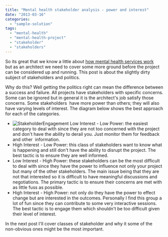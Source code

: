 ```yaml
---
title: "Mental health stakeholder analysis - power and interest"
date: "2013-03-16"
categories: 
  - "sample-solution"
tags: 
  - "mental-health"
  - "mental-health-project"
  - "stakeholder"
  - "stakeholders"
---
```


So its great that we know a little about [how mental health services work](http://snape.me/2013/03/09/mental-healthcare-workflow/ "Mental Healthcare Workflow") but as an architect we need to cover some more ground before the project can be considered up and running. This post is about the slightly dirty subject of stakeholders and politics.

Why do this? Well getting the politics right can mean the difference between a success and failure. All projects have stakeholders with specific concerns. Some can be ignored but in general it is the architect's job satisfy those concerns. Some stakeholders  have more power than others; they will also have varying levels of interest. The diagram below shows the best approach for each of the categories.

- ![StakeholderEngagement](http://jamessnape.files.wordpress.com/2013/03/stakeholderengagement.png?w=300) Low Interest - Low Power: the easiest category to deal with since they are not too concerned with the project and don't have the ability to derail you. Just monitor them for feedback  and other  information.
- High Interest - Low Power: this class of stakeholders want to know what is happening and still don't have the ability to disrupt the project. The best tactic is to ensure they are well informed.
- Low Interest - High Power: these stakeholders can be the most difficult to deal with since they have the power to influence not only your project but many of the other stakeholders. The main issue being that they are not that interested so it is difficult to have meaningful discussions and  negotiations. The primary tactic is to ensure their concerns are met with as little fuss as possible.
- High Interest - High Power: not only do they have the power to effect change but are interested in the outcomes. Personally I find this group a lot of fun since they can contribute to some very interactive sessions. The best tactic is to engage them which shouldn't be too difficult given their level of interest.

In the next post I'll cover classes of stakeholder and why it some of the non-obvious ones might be the most important.
